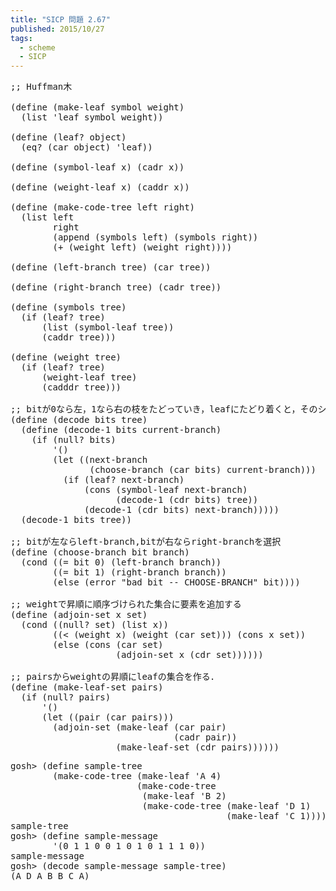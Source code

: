 ```yaml
---
title: "SICP 問題 2.67"
published: 2015/10/27
tags:
  - scheme
  - SICP
---
```



<pre class="code lang-scheme" data-lang="scheme" data-unlink><span class="synComment">;; Huffman木</span>

<span class="synSpecial">(</span><span class="synStatement">define</span> <span class="synSpecial">(</span>make-leaf symbol weight<span class="synSpecial">)</span>
  <span class="synSpecial">(</span><span class="synIdentifier">list</span> <span class="synSpecial">'</span>leaf symbol weight<span class="synSpecial">))</span>

<span class="synSpecial">(</span><span class="synStatement">define</span> <span class="synSpecial">(</span>leaf? object<span class="synSpecial">)</span>
  <span class="synSpecial">(</span><span class="synIdentifier">eq?</span> <span class="synSpecial">(</span><span class="synIdentifier">car</span> object<span class="synSpecial">)</span> <span class="synSpecial">'</span>leaf<span class="synSpecial">))</span>

<span class="synSpecial">(</span><span class="synStatement">define</span> <span class="synSpecial">(</span>symbol-leaf x<span class="synSpecial">)</span> <span class="synSpecial">(</span><span class="synIdentifier">cadr</span> x<span class="synSpecial">))</span>

<span class="synSpecial">(</span><span class="synStatement">define</span> <span class="synSpecial">(</span>weight-leaf x<span class="synSpecial">)</span> <span class="synSpecial">(</span><span class="synIdentifier">caddr</span> x<span class="synSpecial">))</span>

<span class="synSpecial">(</span><span class="synStatement">define</span> <span class="synSpecial">(</span>make-code-tree left right<span class="synSpecial">)</span>
  <span class="synSpecial">(</span><span class="synIdentifier">list</span> left
        right
        <span class="synSpecial">(</span><span class="synIdentifier">append</span> <span class="synSpecial">(</span>symbols left<span class="synSpecial">)</span> <span class="synSpecial">(</span>symbols right<span class="synSpecial">))</span>
        <span class="synSpecial">(</span><span class="synIdentifier">+</span> <span class="synSpecial">(</span>weight left<span class="synSpecial">)</span> <span class="synSpecial">(</span>weight right<span class="synSpecial">))))</span>

<span class="synSpecial">(</span><span class="synStatement">define</span> <span class="synSpecial">(</span>left-branch tree<span class="synSpecial">)</span> <span class="synSpecial">(</span><span class="synIdentifier">car</span> tree<span class="synSpecial">))</span>

<span class="synSpecial">(</span><span class="synStatement">define</span> <span class="synSpecial">(</span>right-branch tree<span class="synSpecial">)</span> <span class="synSpecial">(</span><span class="synIdentifier">cadr</span> tree<span class="synSpecial">))</span>

<span class="synSpecial">(</span><span class="synStatement">define</span> <span class="synSpecial">(</span>symbols tree<span class="synSpecial">)</span>
  <span class="synSpecial">(</span><span class="synStatement">if</span> <span class="synSpecial">(</span>leaf? tree<span class="synSpecial">)</span>
      <span class="synSpecial">(</span><span class="synIdentifier">list</span> <span class="synSpecial">(</span>symbol-leaf tree<span class="synSpecial">))</span>
      <span class="synSpecial">(</span><span class="synIdentifier">caddr</span> tree<span class="synSpecial">)))</span>

<span class="synSpecial">(</span><span class="synStatement">define</span> <span class="synSpecial">(</span>weight tree<span class="synSpecial">)</span>
  <span class="synSpecial">(</span><span class="synStatement">if</span> <span class="synSpecial">(</span>leaf? tree<span class="synSpecial">)</span>
      <span class="synSpecial">(</span>weight-leaf tree<span class="synSpecial">)</span>
      <span class="synSpecial">(</span><span class="synIdentifier">cadddr</span> tree<span class="synSpecial">)))</span>

<span class="synComment">;; bitが0なら左，1なら右の枝をたどっていき，leafにたどり着くと，そのシンボルをconsして次にいく．</span>
<span class="synSpecial">(</span><span class="synStatement">define</span> <span class="synSpecial">(</span>decode bits tree<span class="synSpecial">)</span>
  <span class="synSpecial">(</span><span class="synStatement">define</span> <span class="synSpecial">(</span>decode-1 bits current-branch<span class="synSpecial">)</span>
    <span class="synSpecial">(</span><span class="synStatement">if</span> <span class="synSpecial">(</span><span class="synIdentifier">null?</span> bits<span class="synSpecial">)</span>
        <span class="synSpecial">'()</span>
        <span class="synSpecial">(</span><span class="synStatement">let</span> <span class="synSpecial">((</span>next-branch
               <span class="synSpecial">(</span>choose-branch <span class="synSpecial">(</span><span class="synIdentifier">car</span> bits<span class="synSpecial">)</span> current-branch<span class="synSpecial">)))</span>
          <span class="synSpecial">(</span><span class="synStatement">if</span> <span class="synSpecial">(</span>leaf? next-branch<span class="synSpecial">)</span>
              <span class="synSpecial">(</span><span class="synIdentifier">cons</span> <span class="synSpecial">(</span>symbol-leaf next-branch<span class="synSpecial">)</span>
                    <span class="synSpecial">(</span>decode-1 <span class="synSpecial">(</span><span class="synIdentifier">cdr</span> bits<span class="synSpecial">)</span> tree<span class="synSpecial">))</span>
              <span class="synSpecial">(</span>decode-1 <span class="synSpecial">(</span><span class="synIdentifier">cdr</span> bits<span class="synSpecial">)</span> next-branch<span class="synSpecial">)))))</span>
  <span class="synSpecial">(</span>decode-1 bits tree<span class="synSpecial">))</span>

<span class="synComment">;; bitが左ならleft-branch,bitが右ならright-branchを選択</span>
<span class="synSpecial">(</span><span class="synStatement">define</span> <span class="synSpecial">(</span>choose-branch bit branch<span class="synSpecial">)</span>
  <span class="synSpecial">(</span><span class="synStatement">cond</span> <span class="synSpecial">((</span><span class="synIdentifier">=</span> bit <span class="synConstant">0</span><span class="synSpecial">)</span> <span class="synSpecial">(</span>left-branch branch<span class="synSpecial">))</span>
        <span class="synSpecial">((</span><span class="synIdentifier">=</span> bit <span class="synConstant">1</span><span class="synSpecial">)</span> <span class="synSpecial">(</span>right-branch branch<span class="synSpecial">))</span>
        <span class="synSpecial">(</span><span class="synStatement">else</span> <span class="synSpecial">(</span>error <span class="synConstant">&quot;bad bit -- CHOOSE-BRANCH&quot;</span> bit<span class="synSpecial">))))</span>

<span class="synComment">;; weightで昇順に順序づけられた集合に要素を追加する</span>
<span class="synSpecial">(</span><span class="synStatement">define</span> <span class="synSpecial">(</span>adjoin-set x set<span class="synSpecial">)</span>
  <span class="synSpecial">(</span><span class="synStatement">cond</span> <span class="synSpecial">((</span><span class="synIdentifier">null?</span> set<span class="synSpecial">)</span> <span class="synSpecial">(</span><span class="synIdentifier">list</span> x<span class="synSpecial">))</span>
        <span class="synSpecial">((</span><span class="synIdentifier">&lt;</span> <span class="synSpecial">(</span>weight x<span class="synSpecial">)</span> <span class="synSpecial">(</span>weight <span class="synSpecial">(</span><span class="synIdentifier">car</span> set<span class="synSpecial">)))</span> <span class="synSpecial">(</span><span class="synIdentifier">cons</span> x set<span class="synSpecial">))</span>
        <span class="synSpecial">(</span><span class="synStatement">else</span> <span class="synSpecial">(</span><span class="synIdentifier">cons</span> <span class="synSpecial">(</span><span class="synIdentifier">car</span> set<span class="synSpecial">)</span>
                    <span class="synSpecial">(</span>adjoin-set x <span class="synSpecial">(</span><span class="synIdentifier">cdr</span> set<span class="synSpecial">))))))</span>

<span class="synComment">;; pairsからweightの昇順にleafの集合を作る．</span>
<span class="synSpecial">(</span><span class="synStatement">define</span> <span class="synSpecial">(</span>make-leaf-set pairs<span class="synSpecial">)</span>
  <span class="synSpecial">(</span><span class="synStatement">if</span> <span class="synSpecial">(</span><span class="synIdentifier">null?</span> pairs<span class="synSpecial">)</span>
      <span class="synSpecial">'()</span>
      <span class="synSpecial">(</span><span class="synStatement">let</span> <span class="synSpecial">((</span>pair <span class="synSpecial">(</span><span class="synIdentifier">car</span> pairs<span class="synSpecial">)))</span>
        <span class="synSpecial">(</span>adjoin-set <span class="synSpecial">(</span>make-leaf <span class="synSpecial">(</span><span class="synIdentifier">car</span> pair<span class="synSpecial">)</span>
                               <span class="synSpecial">(</span><span class="synIdentifier">cadr</span> pair<span class="synSpecial">))</span>
                    <span class="synSpecial">(</span>make-leaf-set <span class="synSpecial">(</span><span class="synIdentifier">cdr</span> pairs<span class="synSpecial">))))))</span>
</pre>




<pre class="code" data-lang="" data-unlink>gosh&gt; (define sample-tree
        (make-code-tree (make-leaf &#39;A 4)
                        (make-code-tree
                         (make-leaf &#39;B 2)
                         (make-code-tree (make-leaf &#39;D 1)
                                         (make-leaf &#39;C 1)))))
sample-tree
gosh&gt; (define sample-message
        &#39;(0 1 1 0 0 1 0 1 0 1 1 1 0))
sample-message
gosh&gt; (decode sample-message sample-tree)
(A D A B B C A)</pre>


